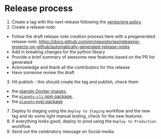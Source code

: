 # Release process

1. Create a tag with the next release following the [versioning policy](./VERSIONING.md)
2. Create a release note:

- Follow the draft release note creation process here with a pregenerated release note: https://docs.github.com/en/repositories/releasing-projects-on-github/automatically-generated-release-notes
- Add in breaking changes for the python library
- Provide a brief summary of awesome new features based on the PR list generated
- Acknowledge and thank all the contributors for this release
- Have someone review the draft

3. Hit publish - this should create the tag and publish, check them

- the [planqtn Docker images](https://hub.docker.com/u/planqtn),
- the [`planqtn-cli` npm package](https://www.npmjs.com/package/planqtn-cli),
- the [`planqtn` pypi package](https://pypi.org/project/planqtn)

7. Deploy to staging using the `Deploy to Staging` workflow and the new tag and do some light manual testing, check for the new features.
8. If everything looks good, deploy to prod using the `Deploy to Production` workflow.
9. Send out the celebratory message on Social media.
